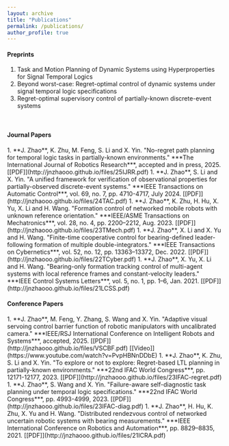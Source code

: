 ```yaml
---
layout: archive
title: "Publications"
permalink: /publications/
author_profile: true
---
```



<h4>Preprints</h4>

1. Task and Motion Planning of Dynamic Systems using Hyperproperties for Signal Temporal Logics
1. Beyond worst-case: Regret-optimal control of dynamic systems under signal temporal logic specifications
1. Regret-optimal supervisory control of partially-known discrete-event systems

<br />


<h4>Journal Papers</h4>
1. **J. Zhao**, K. Zhu, M. Feng, S. Li and X. Yin. "No-regret path planning for temporal logic tasks in partially-known environments." ***The International Journal of Robotics Research***, accepted and in press, 2025. [[PDF]](http://jnzhaooo.github.io/files/25IJRR.pdf)
1. **J. Zhao**, S. Li and X. Yin. "A unified framework for verification of observational properties for partially-observed discrete-event systems." ***IEEE Transactions on Automatic Control***, vol. 69, no. 7, pp. 4710-4717, July 2024. [[PDF]](http://jnzhaooo.github.io/files/24TAC.pdf)
1. **J. Zhao**, K. Zhu, H. Hu, X. Yu, X. Li and H. Wang. "Formation control of networked mobile robots with unknown reference orientation." ***IEEE/ASME Transactions on Mechatronics***, vol. 28, no. 4, pp. 2200–2212, Aug. 2023. [[PDF]](http://jnzhaooo.github.io/files/23TMech.pdf)
1. **J. Zhao**, X. Li and X. Yu and H. Wang. "Finite-time cooperative control for bearing-defined leader-following formation of multiple double-integrators." ***IEEE Transactions on Cybernetics***, vol. 52, no. 12, pp. 13363–13372, Dec. 2022. [[PDF]](http://jnzhaooo.github.io/files/22TCyber.pdf)
1. **J. Zhao**, X. Yu, X. Li and H. Wang. "Bearing-only formation tracking control of multi-agent systems with local reference frames and constant-velocity leaders." ***IEEE Control Systems Letters***, vol. 5, no. 1, pp. 1–6, Jan. 2021. [[PDF]](http://jnzhaooo.github.io/files/21LCSS.pdf)

<br />

<h4>Conference Papers</h4>
1. **J. Zhao**, M. Feng, Y. Zhang, S. Wang and X. Yin. "Adaptive visual servoing control barrier function of robotic manipulators with uncalibrated camera." ***IEEE/RSJ International Conference on Intelligent Robots and Systems***, accepted, 2025. [[PDF]](http://jnzhaooo.github.io/files/VSCBF.pdf) [[Video]](https://www.youtube.com/watch?v=PvpHBNnDDbE)
1. **J. Zhao**, K. Zhu, S. Li and X. Yin. "To explore or not to explore: Regret-based LTL planning in partially-known environments." ***22nd IFAC World Congress***, pp. 12171-12177, 2023. [[PDF]](http://jnzhaooo.github.io/files/23IFAC-regret.pdf)
1. **J. Zhao**, S. Wang and X. Yin. "Failure-aware self-diagnostic task planning under temporal logic specifications." ***22nd IFAC World Congress***, pp. 4993-4999, 2023. [[PDF]](http://jnzhaooo.github.io/files/23IFAC-diag.pdf)
1. **J. Zhao**, H. Hu, K. Zhu, X. Yu and H. Wang. "Distributed rendezvous control of networked uncertain robotic systems with bearing measurements." ***IEEE International Conference on Robotics and Automation***, pp. 8829–8835, 2021. [[PDF]](http://jnzhaooo.github.io/files/21ICRA.pdf)

<br />


